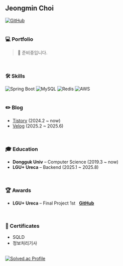 ## Jeongmin Choi

[![GitHub](https://img.shields.io/badge/GitHub-181717?style=flat-square&logo=github&logoColor=white)](https://github.com/likerhythm)
<br>
<br>

### 💻 Portfolio
> 🚧 준비중입니다.
<!--👉 [Click here to view my portfolio](https://likerhythm.github.io) -->
<br>


### 🛠 Skills

![Spring Boot](https://img.shields.io/badge/SpringBoot-6DB33F?style=for-the-badge&logo=springboot&logoColor=white)
![MySQL](https://img.shields.io/badge/MySQL-4479A1?style=for-the-badge&logo=mysql&logoColor=white)
![Redis](https://img.shields.io/badge/Redis-DC382D?style=for-the-badge&logo=redis&logoColor=white)
![AWS](https://img.shields.io/badge/AWS-232F3E?style=for-the-badge&logo=amazonaws&logoColor=white)
<br>
<br>

### ✏️ Blog
- [Tistory](https://jeongmini00.tistory.com/) (2024.2 ~ now)<br>
- [Velog](https://velog.io/@likerhythm/) (2025.2 ~ 2025.6)
<br>

### 🎓 Education
- **Dongguk Univ** – Computer Science (2019.3 ~ now)  
- **LGU+ Ureca** – Backend (2025.1 ~ 2025.8)
<br>

### 🏆 Awards
- **LGU+ Ureca** – Final Project 1st&nbsp;&nbsp;&nbsp;**[GitHub](https://github.com/Ureka-High-Five)**
<br>

### 📜 Certificates
- SQLD
- 정보처리기사

<!-- 백준 티어 -->
<br>
<div align="left" style="display: flex; flex-direction: column; align-items: flex-start;">
  <div>
    <a href="https://solved.ac/cjm9591/">
      <img src="http://mazassumnida.wtf/api/v2/generate_badge?boj=cjm9591" alt="Solved.ac Profile">
    </a>
  </div>
  <br>
</div>
